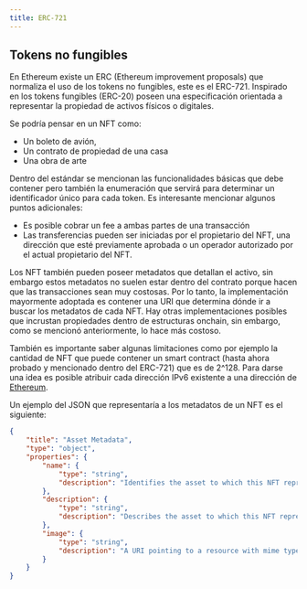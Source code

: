 ```yaml
---
title: ERC-721
---
```


## Tokens no fungibles
En Ethereum existe un ERC (Ethereum improvement proposals) que normaliza el uso de los tokens no fungibles, este es el ERC-721. Inspirado en los tokens fungibles (ERC-20) poseen una especificación orientada a representar la propiedad de activos físicos o digitales. 

Se podría pensar en un NFT como:
- Un boleto de avión,
- Un contrato de propiedad de una casa
- Una obra de arte

Dentro del estándar se mencionan las funcionalidades básicas que debe contener pero también la enumeración que servirá para determinar un identificador único para cada token. Es interesante mencionar algunos puntos adicionales:
- Es posible cobrar un fee a ambas partes de una transacción
- Las transferencias pueden ser iniciadas por el propietario del NFT, una dirección que esté previamente aprobada o un operador autorizado por el actual propietario del NFT.

Los NFT también pueden poseer metadatos que detallan el activo, sin embargo estos metadatos no suelen estar dentro del contrato porque hacen que las transacciones sean muy costosas. Por lo tanto, la implementación mayormente adoptada es contener una URI que determina dónde ir a buscar los metadatos de cada NFT. Hay otras implementaciones posibles que incrustan propiedades dentro de estructuras onchain, sin embargo, como se mencionó anteriormente, lo hace más costoso.

También es importante saber algunas limitaciones como por ejemplo la cantidad de NFT que puede contener un smart contract (hasta ahora probado y mencionado dentro del ERC-721) que es de 2^128. Para darse una idea es posible atribuir cada dirección IPv6 existente a una dirección de [Ethereum](../ethereum.md).

Un ejemplo del JSON que representaría a los metadatos de un NFT es el siguiente:
```JSON
{
    "title": "Asset Metadata",
    "type": "object",
    "properties": {
        "name": {
            "type": "string",
            "description": "Identifies the asset to which this NFT represents"
        },
        "description": {
            "type": "string",
            "description": "Describes the asset to which this NFT represents"
        },
        "image": {
            "type": "string",
            "description": "A URI pointing to a resource with mime type image/* representing the asset to which this NFT represents. Consider making any images at a width between 320 and 1080 pixels and aspect ratio between 1.91:1 and 4:5 inclusive."
        }
    }
}
```
